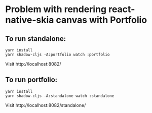 # Problem with rendering react-native-skia canvas with Portfolio

## To run standalone:

```
yarn install
yarn shadow-cljs -A:portfolio watch :portfolio
```

Visit http://localhost:8082/

## To run portfolio:

```
yarn install
yarn shadow-cljs -A:standalone watch :standalone
```

Visit http://localhost:8082/standalone/
